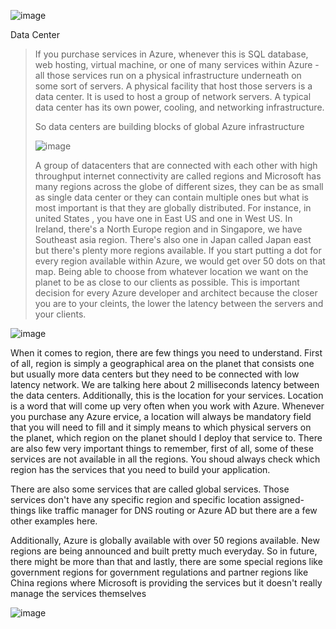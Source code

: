 ![image](https://github.com/user-attachments/assets/06c7c4cb-2d6e-4d96-aa32-f06e0fa459b5)


Data Center
> If you purchase services in Azure, whenever this is SQL database, web hosting, virtual machine, or one of many services within Azure - all those services run on a physical infrastructure underneath on some sort of servers. A physical facility that host those servers is a data center. It is used to host a group of network servers. A typical data center has its own power, cooling, and networking infrastructure.
>
> So data centers are building blocks of global Azure infrastructure
>
> ![image](https://github.com/user-attachments/assets/3b75260d-4e6f-4919-b590-ae19027b9ba3)
>
> A group of datacenters that are connected with each other with high throughput internet connectivity are called regions and Microsoft has many regions across the globe of different sizes, they can be as small as single data center or they can contain multiple ones
> but what is most important is that they are globally distributed. For instance, in united States , you have one in East US and one in West US. In Ireland, there's a North Europe region and in Singapore, we have Southeast asia region. There's also one in Japan  called Japan east but there's plenty more regions available. If you start putting a dot for every region available within Azure, we would get over 50 dots on that map. Being able to choose from whatever location we want on the planet to be as close to our clients as possible. This is important decision for every Azure developer and architect because the closer you are to your cleints, the lower the latency between the servers and your clients.

![image](https://github.com/user-attachments/assets/7bf2094a-01cd-496a-b16d-eb82619a7768)

When it comes to region, there are few things you need to understand. First of all, region is simply a geographical area on the planet that consists one but usually more data centers but they need to be connected with low latency network. We are talking here about 2 milliseconds latency between the data centers.
Additionally, this is the location for your services. Location is a word that will come up very often when you work with Azure. Whenever you purchase any Azure ervice, a location will always be mandatory field that you will need to fill and it simply means to which physical servers on the planet, which region on the planet should I deploy that service to.
There are also few very important things to remember, first of all, some of these services are not available in all the regions. You shoud always check which region has the services that you need to build your application.

There are also some services that are called global services. Those services don't have any specific region and specific location assigned- things like traffic manager for DNS routing or Azure AD but there are a few other examples  here. 

Additionally, Azure is globally available with over 50 regions available. New regions are being announced and built pretty much everyday. So in future, there might be more than that and lastly, there are some special regions like government regions for government regulations and partner regions like China regions where Microsoft is providing the services but it doesn't really manage the services themselves 


![image](https://github.com/user-attachments/assets/9de55eab-f56d-45f9-9bdd-1214b4bb3207)

